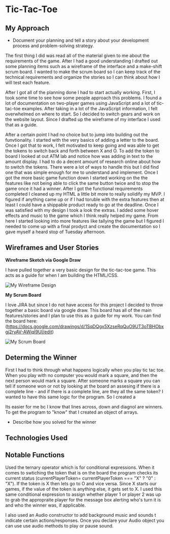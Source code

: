 # Tic-Tac-Toe

## My Approach 

* Document your planning and tell a story about your development process and problem-solving strategy.

The first thing I did was read all of the material given to me about the requirements of the game. After I had a good understanding I drafted out some planning items such as a wireframe of the interface and a make-shift scrum board. I wanted to make the scrum board so I can keep track of the technical requirements and organize the stories so I can think about how I will test each feature. 

After I got all of the planning done I had to start actually working. First, I took some time to see how some people approach this problems. I found a lot of documentation on two-player games using JavaScript and a lot of tic-tac-toe examples. After taking in a lot of the JavaScript information, I felt overwhelmed on where to start. So I decided to switch gears and work on the website layout. Since I drafted up the wireframe of my interface I used that as a guide. 

After a certain point I had no choice but to jump into building out the funvtionality. I started with the very basics of adding a letter to the board. Once I got that to work, I felt motivated to keep going and was able to get the tokens to switch back and forth between X and O. To add the token to board I looked at out ATM lab and notice how was adding in text to the amount display. I had to do a decent amount of research online about how to switch the tokens. There were a lot of ways to handle this but I did find one that was simple enough for me to understand and implement. Once I got the more basic game function down I started working on the the features like not being able to click the same button twice and to stop the game once it had a winner. After I got the functional requirements completed I cleaned up my HTML a little bit more to really solidify my MVP. I figured if anything came up or if I had toruble with the extra features then at least I could have a shippable product ready to go at the deadline. Once I was satisfied with my design I took a look the extras. I added some hover effects and music to the game which I think really helped my game. From here I started looking into more features like tallying the game but I figured I needed to come up with a final prodyct and create the documentation so I gave myself a heard stop of Tuesday afternoon. 

## Wireframes and User Stories

**Wireframe Sketch via Google Draw**

I have pulled together a very basic design for the tic-tac-toe game. This acts as a guide for when I am building the HTML/CSS.

![My Wireframe Design](https://i.imgur.com/gpiy7nC.jpg)

**My Scrum Board** 

I love JIRA but since I do not have access for this project I decided to throw together a basic board via google draw. This board has all of the main features/stories and I plan to use this as a guide for my work. You can find the board here: (https://docs.google.com/drawings/d/1SqDQgx5XzseRqQuO9UT3oTBHObxgj2ryAV-AWjqI9UI/edit)

![My Scrum Board](https://i.imgur.com/QjUvIcV.jpg)


## Determing the Winner

First I had to think through what happens logically when you play tic tac toe. When you play with no computer you would mark a square, and then the next person would mark a square. After someone marks a square you can tell if someone won or not by looking at the board an assesing if there is a complete line - and if there is a complete line, are they all the same token? I wanted to have this same logic for the program. So I created a 

Its easier for me bc I know that lines across, down and diagnol are winners. To get the program to "know" that I created an object of arrays. 
* Describe how you solved for the winner

## Technologies Used


## Notable Functions

Used the ternary operator which is for conditional expressions. When it comes to swtiching the token that is on the board the program checks its current status (currentPlayerToken= currentPlayerToken === "X" ? "0" : "X"). If the token is X then lets go to O and vice versa. Since X starts our games, if the value of the token is anything else, it gets set to X. I used this same conditional expression to assign whether player 1 or player 2 was up to grab the appropraite player for the message box alerting who's turn it is and who the winner was, if applicable. 

I also used an Audio constructor to add background music and sounds t indicate certain actions/responses. Once you declare your Audio object you can use use audio methods to play or pause sound. 
